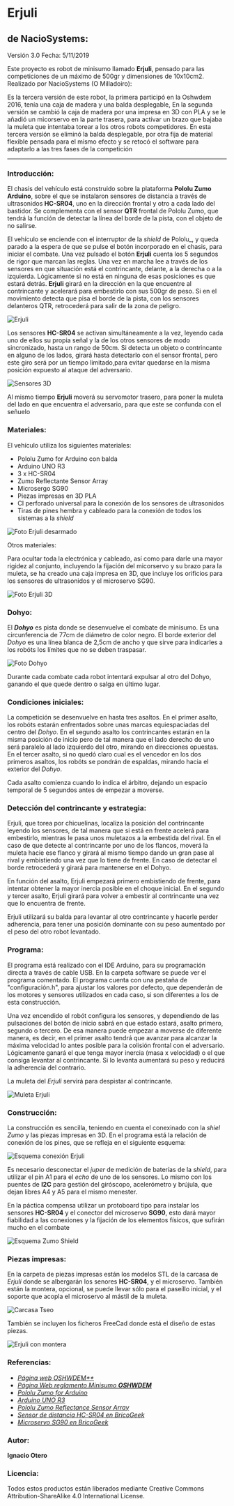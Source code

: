 # Erjuli

## de NacioSystems:

Versión 3.0
Fecha: 5/11/2019

Este proyecto es robot de minisumo llamado **Erjuli**, pensado para las competiciones de un máximo de 500gr y dimensiones de 10x10cm2. Realizado por NacioSystems (O Milladoiro):

Es la tercera versión de este robot, la primera participó en la Oshwdem 2016, tenía una caja de madera y una balda desplegable, En la segunda versión se cambió la caja de madera por una impresa en 3D con PLA y se le añadió un micorservo en la parte trasera, para activar un brazo que bajaba la muleta que intentaba torear a los otros robots competidores. En esta tercera versión se eliminó la balda desplegable, por otra fija de material flexible pensada para el mismo efecto y se retocó el software para adaptarlo a las tres fases de la competición


- - -

### Introducción:

El chasis del vehículo está construido sobre la plataforma **Pololu Zumo Arduino**, sobre el que se instalaron sensores de distancia a través de ultrasonidos **HC-SR04**, uno en la dirección frontal y otro a cada lado del bastidor. Se complementa con el sensor **QTR** frontal de Pololu Zumo, que tendrá la función de detectar la línea del borde de la pista, con el objeto de no salirse.

El vehículo se enciende con el interruptor de la _shield_ de Pololu_, y queda parado a la espera de que se pulse el botón incorporado en el chasis, para iniciar el combate. Una vez pulsado el botón **Erjuli** cuenta los 5 segundos de rigor que marcan las reglas. Una vez en marcha lee a través de los sensores en que situación está el contrincante, delante, a la derecha o a la izquierda. Lógicamente si no está en ninguna de esas posiciones es que estará detrás. **Erjuli** girará en la dirección en la que encuentre al contrincante y acelerará para embestirlo con sus 500gr de peso. Si en el movimiento detecta que pisa el borde de la pista, con los sensores delanteros QTR, retrocederá para salir de la zona  de peligro.


![Erjuli](https://github.com/NacioSystems/Erjuli/blob/master/Imagenes/Erjuli%20final%201.jpg "Erjuli listo")

Los sensores **HC-SR04** se activan simultáneamente a la vez, leyendo cada uno de ellos su propia señal y la de los otros sensores de modo sincronizado, hasta un rango de 50cm. Si detecta un objeto o contrincante en alguno de los lados, girará hasta detectarlo con el sensor frontal, pero este giro será por un tiempo limitado,para evitar quedarse en la misma posición expuesto al ataque del adversario.

![Sensores 3D](https://github.com/NacioSystems/Erjuli/blob/master/Imagenes/Interior%20Carcasa.JPG "Situación sensores")

Al mismo tiempo **Erjuli** moverá su servomotor trasero, para poner la muleta del lado en que encuentra el adversario, para que este se confunda con el señuelo


### Materiales:

El vehículo utiliza los siguientes materiales:
* Pololu Zumo for Arduino con balda
* Arduino UNO R3
* 3 x HC-SR04
* Zumo Reflectante Sensor Array
* Microsergo SG90
* Piezas impresas en 3D PLA
* CI perforado universal para la conexión de los sensores de ultrasonidos
* Tiras de pines hembra y cableado para la conexión de todos los sistemas a la _shield_

![Foto Erjuli desarmado](https://github.com/NacioSystems/Erjuli/blob/master/Imagenes/Desarmado.JPG "Erjuli desarmado")

Otros materiales:

Para ocultar toda la electrónica y cableado, así como para darle una mayor rigidez al conjunto, incluyendo la fijación del micorservo y su brazo para la muleta, se ha creado una caja impresa en 3D, que incluye los orificios para los sensores de ultrasonidos y el microservo SG90.

![Foto Erjuli 3D](https://github.com/NacioSystems/Erjuli/blob/master/Imagenes/Erjuli%201.JPG "Erjuli 3D")


### Dohyo:

El **_Dohyo_** es pista donde se desenvuelve el combate de minisumo. Es una circunferencia de 77cm de diámetro de color negro. El borde exterior del _Dohyo_ es una línea blanca de 2,5cm de ancho y que sirve para indicarles a los robóts los límites que no se deben traspasar.

![Foto Dohyo](https://github.com/NacioSystems/Erjuli/blob/master/Imagenes/Dojo.png "Medidas Dohyo")

Durante cada combate cada robot intentará expulsar al otro del Dohyo, ganando el que quede dentro o salga en último lugar.

### Condiciones iniciales:

La competición se desenvuelve en hasta tres asaltos. En el primer asalto, los robóts estarán enfrentados sobre unas marcas equiespaciadas del centro del _Dohyo_. En el segundo asalto los contrincantes estarán en la misma posición de inicio pero de tal manera que el lado derecho de uno será paralelo al lado izquierdo del otro, mirando en direcciones opuestas. En el tercer asalto, si no quedó claro cual es el vencedor en los dos primeros asaltos, los robóts se pondrán de espaldas, mirando hacia el exterior del _Dohyo_.

Cada asalto comienza cuando lo indica el árbitro, dejando un espacio temporal de 5 segundos antes de empezar a moverse.


### Detección del contrincante y estrategia:
Erjuli, que torea por chicuelinas, localiza la posición del contrincante leyendo los sensores, de tal manera que si está en frente acelerá para embestirlo, mientras le pasa unos muletazos a la embestida del rival. En el caso de que detecte al contrincante por uno de los flancos, moverá la muleta hacie ese flanco y girará al mismo tiempo dando un gran pase al rival y embistiendo una vez que lo tiene de frente. En caso de detectar el borde retrocederá y girará para mantenerse en el Dohyo.

En función del asalto, Erjuli empezará primero embistiendo de frente, para intentar obtener la mayor inercia posible en el choque inicial. En el segundo y tercer asalto, Erjuli girará para volver a embestir al contrincante una vez que lo encuentra de frente.

Erjuli utilizará su balda para levantar al otro contrincante y hacerle perder adherencia, para tener una posición dominante con su peso aumentado por el peso del otro robot levantado.


### Programa:

El programa está realizado con el IDE Arduino, para su programación directa a través de cable USB. En la carpeta software se puede ver el programa comentado. El programa cuenta con una pestaña de "configuración.h", para ajustar los valores por defecto, que dependerán de los motores y sensores utilizados en cada caso, si son diferentes a los de esta construcción.

Una vez encendido el robót configura los sensores, y dependiendo de las pulsaciones del botón de inicio sabrá en que estado estará, asalto primero, segundo o tercero. De esa manera puede empezar a moverse de diferente manera, es decir, en el primer asalto tendrá que avanzar para alcanzar la máxima velocidad lo antes posible para la colisión frontal con el adversario. Lógicamente ganará el que tenga mayor inercia (masa x velocidad) o el que consiga levantar al contrincante. Si lo levanta aumentará su peso y reducirá la adherencia del contrario.

La muleta del _Erjuli_ servirá para despistar al contrincante.

![Muleta Erjuli](https://github.com/NacioSystems/Erjuli/blob/master/Imagenes/Muleta%20Erjuli.JPG "Diseño muleta Erjuli")

### Construcción:
La construcción es sencilla, teniendo en cuenta el conexinado con la _shiel Zumo_ y las piezas impresas en 3D. En el programa está la relación de conexión de los pines, que se refleja en el siguiente esquema:

![Esquema conexión Erjuli](https://github.com/NacioSystems/Erjuli/blob/master/Imagenes/EsquemaConexion.JPG "Esquema conexionado Erjuli")

Es necesario desconectar el _juper_ de medición de baterías de la _shield_, para utilizar el pin A1 para el _echo_ de uno de los sensores. Lo mismo con los puentes de **I2C** para gestión del giróscopo, acelerómetro y brújula, que dejan libres A4 y A5 para el mismo menester.

En la páctica compensa utilizar un protoboard tipo para instalar los sensores **HC-SR04** y el conector del microservo **SG90**, esto dará mayor fiabilidad a las conexiones y la fijación de los elementos físicos, que sufirán mucho en el combate

![Esquema Zumo Shield](https://github.com/NacioSystems/Tseo/blob/master/Imagenes/Esquema%20Zumo.JPG "Esquema de la Zumo Shield")

### Piezas impresas:

En la carpeta de piezas impresas están los modelos STL de la carcasa de _Erjuli_ donde se albergarán los senores **HC-SR04**, y el microservo. También están la montera, opcional, se puede llevar sólo para el paseíllo inicial, y el soporte que acopla el microservo al mástil de la muleta. 

![Carcasa Tseo](https://github.com/NacioSystems/Erjuli/blob/master/Imagenes/Carcasa%20Erjuli.JPG "Carcasa Tseo")

También se incluyen los ficheros FreeCad donde está el diseño de estas piezas.

![Erjuli con montera](https://github.com/NacioSystems/Erjuli/blob/master/Imagenes/Carcasa%20con%20Montera.JPG "Erjuli con montera")


### Referencias:

* *[Página web OSHWDEM**][7]*
* *[Página Web reglamento Minisumo **OSHWDEM**][1]*
* *[Pololu Zumo for Arduino][2]*
* *[Arduino UNO R3][3]* 
* *[Pololu Zumo Reflectance Sensor Array][4]*
* *[Sensor de distancia HC-SR04 en BricoGeek][5]*
* *[Microservo SG90 en BricoGeek][6]*


### Autor:

**Ignacio Otero**



### Licencia:

Todos estos productos están liberados mediante Creative Commons Attribution-ShareAlike 4.0 International License.


[1]:http://rules.oshwdem.org/loita_sumo_es

[2]:https://www.pololu.com/product/2506
   
[3]:https://store.arduino.cc/arduino-uno-rev3

[4]:https://www.pololu.com/product/1419

[5]:https://tienda.bricogeek.com/sensores-distancia/741-sensor-de-distancia-por-ultrasonidos-hc-sr04.html

[6]:https://tienda.bricogeek.com/servomotores/968-micro-servo-miniatura-sg90.html

[7]:http://rules.oshwdem.org
